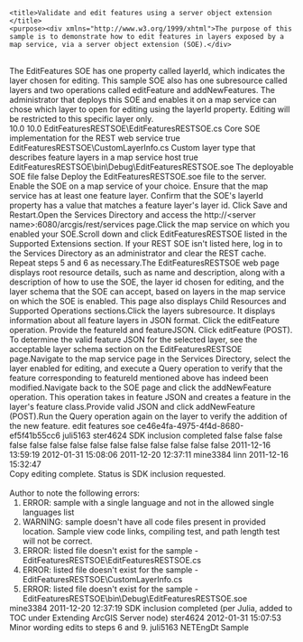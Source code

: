 <?xml version="1.0" encoding="UTF-8"?><?mso-infoPathSolution solutionVersion="9.4.0.923" PIVersion="1.0.0.0" href="http://devinfo/sites/sdk/netengdt/NetEngDtSample/Forms/template.xsn" name="urn:schemas-microsoft-com:office:infopath:NETEngDtSample:" language="en-us" productVersion="14.0.0" ?><?mso-application progid="InfoPath.Document"?><esri_sdk_sample xmlns:xsi="http://www.w3.org/2001/XMLSchema-instance" xmlns:xhtml="http://www.w3.org/1999/xhtml" xmlns:my="http://schemas.microsoft.com/office/infopath/2003/myXSD/2008-08-20T22:42:53" xmlns:xd="http://schemas.microsoft.com/office/infopath/2003">
	<title>Validate and edit features using a server object extension </title>
	<purpose><div xmlns="http://www.w3.org/1999/xhtml">The purpose of this sample is to demonstrate how to edit features in layers exposed by a map service, via a server object extension (SOE).</div>
<div xmlns="http://www.w3.org/1999/xhtml"> </div>
<div xmlns="http://www.w3.org/1999/xhtml">The EditFeatures SOE has one property called layerId, which indicates the layer chosen for editing. This sample SOE also has one subresource called layers and two operations called editFeature and addNewFeatures. The administrator that deploys this SOE and enables it on a map service can chose which layer to open for editing using the layerId property. Editing will be restricted to this specific layer only.</div></purpose>
	<development_license>
		<license>
			<name></name>
			<extension></extension>
		</license>
	</development_license>
	<deployment_license>
		<license>
			<name></name>
			<extension></extension>
		</license>
	</deployment_license>
	<apis>
		<api></api>
	</apis>
	<capabilities>
		<capability></capability>
	</capabilities>
	<min_version>10.0</min_version>
	<min_sp></min_sp>
	<max_version>10.0</max_version>
	<max_sp></max_sp>
	<data_paths>
		<data_path></data_path>
	</data_paths>
	<requirements>
		<requires></requires>
	</requirements>
	<file_section>
		<files lang="CSharp">
			<file>
				<filename>EditFeaturesRESTSOE\EditFeaturesRESTSOE.cs</filename>
				<description>Core SOE implementation for the REST web service</description>
				<viewable_code>true</viewable_code>
			</file>
		<file>
									<filename>EditFeaturesRESTSOE\CustomLayerInfo.cs</filename>
									<description>Custom layer type that describes feature layers in a map service host</description>
									<viewable_code>true</viewable_code>
								</file><file>
									<filename>EditFeaturesRESTSOE\bin\Debug\EditFeaturesRESTSOE.soe</filename>
									<description>The deployable SOE file</description>
									<viewable_code>false</viewable_code>
								</file></files>
	</file_section>
	<how_to_use_section>
		<how_to_use>
			<title>Using this sample</title>
			<how_to_use_steps>
				<step>Deploy the EditFeaturesRESTSOE.soe file to the server. </step><step>Enable the SOE on a map service of your choice. Ensure that the map service has at least one feature layer. </step><step>Confirm that the SOE's layerId property has a value that matches a feature layer's layer id. Click Save and Restart.</step><step>Open the Services Directory and access the http://&lt;server name&gt;:6080/arcgis/rest/services page.</step><step>Click the map service on which you enabled your SOE.</step><step>Scroll down and click EditFeaturesRESTSOE listed in the Supported Extensions section. If your REST SOE isn't listed here, log in to the Services Directory as an administrator and clear the REST cache. Repeat steps 5 and 6 as necessary.</step><step>The EditFeaturesRESTSOE web page displays root resource details, such as name and description, along with a description of how to use the SOE, the layer id chosen for editing, and the layer schema that the SOE can accept, based on layers in the map service on which the SOE is enabled. This page also displays Child Resources and Supported Operations sections.</step><step>Click the layers subresource. It displays information about all feature layers in JSON format. </step><step>Click the editFeature operation. Provide the featureId and featureJSON. Click editFeature (POST). To determine the valid feature JSON for the selected layer, see the acceptable layer schema section on the EditFeaturesRESTSOE page.</step><step>Navigate to the map service page in the Services Directory, select the layer enabled for editing, and execute a Query operation to verify that the feature corresponding to featureId mentioned above has indeed been modified.</step><step>Navigate back to the SOE page and click the addNewFeature operation. This operation takes in feature JSON and creates a feature in the layer's feature class.</step><step>Provide valid JSON and click addNewFeature (POST).</step><step>Run the Query operation again on the layer to verify the addition of the new feature.</step>
			</how_to_use_steps>
		</how_to_use>
	</how_to_use_section>
	<related_topics>
		<topic>
			<topic_display></topic_display>
			<topic_link></topic_link>
		</topic>
	</related_topics>
	<content_area_tags>
		<tag></tag>
	</content_area_tags>
	<indexing_tags>
		<existing_tag></existing_tag>
	<new_tag>edit features soe</new_tag></indexing_tags>
	<guid>ce46e4fa-4975-4f4d-8680-ef5f41b55cc6</guid>
	<content_management>
		<owner>juli5163</owner>
		<tech_reviewer>ster4624</tech_reviewer>
		<status>SDK inclusion completed</status>
		<sdk_inclusion_complete>
			<NET>false</NET>
			<JAVA>false</JAVA>
			<CPP>false</CPP>
			<XO>false</XO>
		</sdk_inclusion_complete>
		<requested_tocs>
			<desktop>false</desktop>
			<engine>false</engine>
			<server>false</server>
			<net_ide_integration>false</net_ide_integration>
			<xo>false</xo>
		</requested_tocs>
		<applied_tocs>
			<desktop>false</desktop>
			<engine>false</engine>
			<server>false</server>
			<net_ide_integration>false</net_ide_integration>
			<xo>false</xo>
		</applied_tocs>
		<langrev_last_updated_date>2011-12-16</langrev_last_updated_date>
		<langrev_last_updated_time>13:59:19</langrev_last_updated_time>
		<last_updated_date>2012-01-31</last_updated_date>
		<last_updated_time>15:08:06</last_updated_time>
	<copyediting>
									<last_copyedit_date>2011-12-20</last_copyedit_date>
									<last_copyedit_time>12:37:11</last_copyedit_time>
									<copyeditor>mine3384</copyeditor>
								</copyediting><edits>
									<editing_section>
										<editor_name>linn</editor_name>
										<edit_date>2011-12-16</edit_date>
										<edit_time>15:32:47</edit_time>
										<edit_notes><div xmlns="http://www.w3.org/1999/xhtml">Copy editing complete. Status is SDK inclusion requested.</div>
<div xmlns="http://www.w3.org/1999/xhtml"> </div>
<div xmlns="http://www.w3.org/1999/xhtml">Author to note the following errors:</div>
<ol xmlns="http://www.w3.org/1999/xhtml" style="MARGIN-TOP: 0px; MARGIN-BOTTOM: 0px">
<li>ERROR: sample with a single language and not in the allowed single languages list </li>
<li>WARNING: sample doesn't have all code files present in provided location. Sample view code links, compiling test, and path length test will not be correct. </li>
<li>ERROR: listed file doesn't exist for the sample - EditFeaturesRESTSOE\EditFeaturesRESTSOE.cs </li>
<li>ERROR: listed file doesn't exist for the sample - EditFeaturesRESTSOE\CustomLayerInfo.cs </li>
<li>ERROR: listed file doesn't exist for the sample - EditFeaturesRESTSOE\bin\Debug\EditFeaturesRESTSOE.soe</li></ol></edit_notes>
									</editing_section>
								<editing_section>
									<editor_name>mine3384</editor_name>
									<edit_date>2011-12-20</edit_date>
									<edit_time>12:37:19</edit_time>
									<edit_notes>SDK inclusion completed (per Julia, added to TOC under Extending ArcGIS Server node)</edit_notes>
								</editing_section><editing_section>
									<editor_name>ster4624</editor_name>
									<edit_date>2012-01-31</edit_date>
									<edit_time>15:07:53</edit_time>
									<edit_notes>Minor wording edits to steps 6 and 9.</edit_notes>
								</editing_section></edits></content_management>
	<current_user>juli5163</current_user>
	<sdk>NETEngDt</sdk>
	<doc_type>Sample</doc_type>
</esri_sdk_sample>
